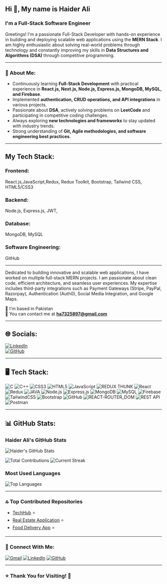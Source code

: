 ## Hi 👋, My name is Haider Ali
### I'm a Full-Stack Software Engineer

Greetings! I'm a passionate Full-Stack Developer with hands-on experience in building and deploying scalable web applications using the **MERN Stack**. I am highly enthusiastic about solving real-world problems through technology and constantly improving my skills in **Data Structures and Algorithms (DSA)** through competitive programming.

---

### 🚀 About Me:
- Continuously learning **Full-Stack Development** with practical experience in **React.js, Next.js, Node.js, Express.js, MongoDB, MySQL, and Firebase**.
- Implemented **authentication, CRUD operations, and API integrations** in various projects.
- Passionate about **DSA**, actively solving problems on **LeetCode** and participating in competitive coding challenges.
- Always exploring **new technologies and frameworks** to stay updated with industry trends.
- Strong understanding of **Git, Agile methodologies, and software engineering best practices**.

---
## My Tech Stack:

### Frontend:
React.js,JavaScript,Redux, Redux Toolkit, Bootstrap, Tailwind CSS, HTML5/CSS3

### Backend:
Node.js, Express.js, JWT,

### Database:
MongoDB, MySQL

### Software Engineering:
GitHub

---

Dedicated to building innovative and scalable web applications, I have worked on multiple full-stack MERN projects. I am passionate about clean code, efficient architecture, and seamless user experiences. My expertise includes third-party integrations such as Payment Gateways (Stripe, PayPal, Razorpay), Authentication (Auth0), Social Media Integration, and Google Maps.

📍 I'm based in Pakistan  
📧 You can contact me at **ha7325897@gmail.com**

---

## 🌐 Socials:
[![LinkedIn](https://img.shields.io/badge/LinkedIn-0077B5?style=for-the-badge&logo=linkedin&logoColor=white)](https://www.linkedin.com/in/haiderali723)  
[![GitHub](https://img.shields.io/badge/GitHub-181717?style=for-the-badge&logo=github&logoColor=white)](https://github.com/HaiderAli777)

---

## 🖥️ Tech Stack:
![C](https://img.shields.io/badge/C-A8B9CC?style=for-the-badge&logo=c&logoColor=white)
![C++](https://img.shields.io/badge/C%2B%2B-00599C?style=for-the-badge&logo=c%2B%2B&logoColor=white)
![CSS3](https://img.shields.io/badge/CSS3-1572B6?style=for-the-badge&logo=css3&logoColor=white)
![HTML5](https://img.shields.io/badge/HTML5-E34F26?style=for-the-badge&logo=html5&logoColor=white)
![JavaScript](https://img.shields.io/badge/JavaScript-F7DF1E?style=for-the-badge&logo=javascript&logoColor=black)
![REDUX THUNK](https://img.shields.io/badge/TypeScript-007ACC?style=for-the-badge&logo=typescript&logoColor=white)
![React](https://img.shields.io/badge/React-20232A?style=for-the-badge&logo=react&logoColor=61DAFB)
![Redux](https://img.shields.io/badge/Redux-764ABC?style=for-the-badge&logo=redux&logoColor=white)
![JAVA](https://img.shields.io/badge/Next.js-000000?style=for-the-badge&logo=nextdotjs&logoColor=white)
![Node.js](https://img.shields.io/badge/Node.js-339933?style=for-the-badge&logo=nodedotjs&logoColor=white)
![Express.js](https://img.shields.io/badge/Express.js-000000?style=for-the-badge&logo=express&logoColor=white)
![MongoDB](https://img.shields.io/badge/MongoDB-4EA94B?style=for-the-badge&logo=mongodb&logoColor=white)
![MySQL](https://img.shields.io/badge/MySQL-4479A1?style=for-the-badge&logo=mysql&logoColor=white)
![Firebase](https://img.shields.io/badge/Firebase-FFCA28?style=for-the-badge&logo=firebase&logoColor=black)
![TailwindCSS](https://img.shields.io/badge/TailwindCSS-38B2AC?style=for-the-badge&logo=tailwind-css&logoColor=white)
![Bootstrap](https://img.shields.io/badge/Bootstrap-7952B3?style=for-the-badge&logo=bootstrap&logoColor=white)
![GitHub](https://img.shields.io/badge/GitHub-181717?style=for-the-badge&logo=github&logoColor=white)
![REACT-ROUTER_DOM](https://img.shields.io/badge/JIRA-0052CC?style=for-the-badge&logo=jira&logoColor=white)
![REST API](https://img.shields.io/badge/Docker-2496ED?style=for-the-badge&logo=docker&logoColor=white)
![Postman](https://img.shields.io/badge/Postman-FF6C37?style=for-the-badge&logo=postman&logoColor=white)

---

## 📊 GitHub Stats:

### Haider Ali's GitHub Stats

![Haider's GitHub Stats](https://github-readme-stats.vercel.app/api?username=HaiderAli777&show_icons=true&theme=radical)

![Total Contributions](https://komarev.com/ghpvc/?username=HaiderAli777&color=green) ![Current Streak](https://github-readme-streak-stats.herokuapp.com/?user=HaiderAli777&theme=radical)

### Most Used Languages

![Top Languages](https://github-readme-stats.vercel.app/api/top-langs/?username=HaiderAli777&layout=compact&theme=radical)

---
### 🔝 Top Contributed Repositories

- [TechHub](https://github.com/HaiderAli727/TechHub-Elevate-Learning-Beyond-Borders) ⭐️
- [Real Estate Application](https://github.com/HaiderAli777/Real-Estate-Application) ⭐️
- [Food Delivery App](https://github.com/HaiderAli727/Food-Application) ⭐️
---



### 📩 Connect With Me:
[![Gmail](https://img.shields.io/badge/Email-ha7325897@gmail.com-red?style=for-the-badge&logo=gmail&logoColor=white)](mailto:ha7325897@gmail.com)
[![LinkedIn](https://img.shields.io/badge/LinkedIn-HaiderAli-blue?style=for-the-badge&logo=linkedin&logoColor=white)](https://linkedin.com/in/haiderali273)
[![GitHub](https://img.shields.io/badge/GitHub-HaiderAli277-181717?style=for-the-badge&logo=github&logoColor=white)](https://github.com/HaiderAli277)

---

### ⭐ **Thank You for Visiting!** 🚀
